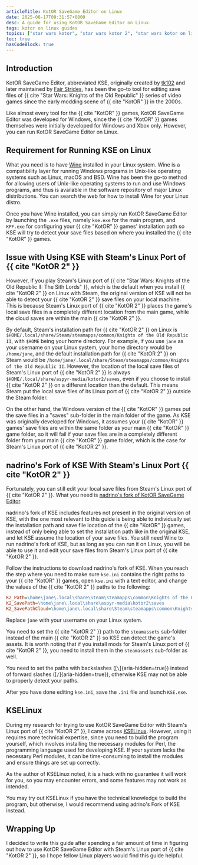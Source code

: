 ```yaml
---
articleTitle: KotOR SaveGame Editor on Linux
date: 2025-08-17T09:31:57+0800
desc: A guide for using KotOR SaveGame Editor on Linux.
tags: kotor on linux guides
topics: ["star wars kotor", "star wars kotor 2", "star wars kotor on linux"]
toc: true
hasCodeBlock: true
---
```

## Introduction

KotOR SaveGame Editor, abbreviated KSE, originally created by [tk102](https://web.archive.org/web/20181204145431/http://www.starwarsknights.com/tools.php#kse) and later maintained by [Fair Strides](https://deadlystream.com/files/file/503-kotor-savegame-editor/), has been the go-to tool for editing save files of {{ cite "Star Wars: Knights of the Old Republic" }} series of video games since the early modding scene of {{ cite "KotOR" }} in the 2000s.

Like almost every tool for the {{ cite "KotOR" }} games, KotOR SaveGame Editor was developed for Windows, since the {{ cite "KotOR" }} games themselves were initially developed for Windows and Xbox only. However, you can run KotOR SaveGame Editor on Linux.

## Requirement for Running KSE on Linux

What you need is to have [Wine](https://www.winehq.org/) installed in your Linux system. Wine is a compatibility layer for running Windows programs in Unix-like operating systems such as Linux, macOS and BSD. Wine has been the go-to method for allowing users of Unix-like operating systems to run and use Windows programs, and thus is available in the software repository of major Linux distributions. You can search the web for how to install Wine for your Linux distro.

Once you have Wine installed, you can simply run KotOR SaveGame Editor by launching the `.exe` files, namely `kse.exe` for the main program, and `KPF.exe` for configuring your {{ cite "KotOR" }} games' installation path so KSE will try to detect your save files based on where you installed the {{ cite "KotOR" }} games.

## Issue with Using KSE with Steam's Linux Port of {{ cite "KotOR 2" }}

However, if you play Steam's Linux port of {{ cite "Star Wars: Knights of the Old Republic II: The Sith Lords" }}, which is the default when you install {{ cite "KotOR 2" }} on Linux with Steam, the original version of KSE will not be able to detect your {{ cite "KotOR 2" }} save files on your local machine. This is because Steam's Linux port of {{ cite "KotOR 2" }} places the game's local save files in a completely different location from the main game, while the cloud saves are within the main {{ cite "KotOR 2" }}.

By default, Steam's installation path for {{ cite "KotOR 2" }} on Linux is `$HOME/.local/share/Steam/steamapps/common/Knights of the Old Republic II`, with `$HOME` being your home directory. For example, if you use `jane` as your username on your Linux system, your home directory would be `/home/jane`, and the default installation path for {{ cite "KotOR 2" }} on Steam would be `/home/jane/.local/share/Steam/steamapps/common/Knights of the Old Republic II`. However, the location of the local save files of Steam's Linux port of {{ cite "KotOR 2" }} is always `$HOME/.local/share/aspyr-media/kotor2/saves`, even if you choose to install {{ cite "KotOR 2" }} on a different location than the default. This means Steam put the local save files of its Linux port of {{ cite "KotOR 2" }} outside the Steam folder.

On the other hand, the Windows version of the {{ cite "KotOR" }} games put the save files in a "saves" sub-folder in the main folder of the game. As KSE was originally developed for Windows, it assumes your {{ cite "KotOR" }} games' save files are within the same folder as your main {{ cite "KotOR" }} game folder, so it will fail if your save files are in a completely different folder from your main {{ cite "KotOR" }} game folder, which is the case for Steam's Linux port of {{ cite "KotOR 2" }}.

## nadrino's Fork of KSE With Steam's Linux Port {{ cite "KotOR 2" }}

Fortunately, you can still edit your local save files from Steam's Linux port of {{ cite "KotOR 2" }}. What you need is [nadrino's fork of KotOR SaveGame Editor](https://github.com/nadrino/kotor-savegame-editor).

nadrino's fork of KSE includes features not present in the original version of KSE, with the one most relevant to this guide is being able to individually set the installation path and save file location of the {{ cite "KotOR" }} games, instead of only being able to set the installation path like in the original KSE, and let KSE assume the location of your save files. You still need Wine to run nadrino's fork of KSE, but as long as you can run it on Linux, you will be able to use it and edit your save files from Steam's Linux port of {{ cite "KotOR 2" }}.

Follow the instructions to download nadrino's fork of KSE. When you reach the step where you need to make sure `kse.ini` contains the right paths to your {{ cite "KotOR" }} games, open `kse.ini` with a text editor, and change the values of the {{ cite "KotOR 2" }} paths to the following:

```ini
K2_Path=\home\jane\.local\share\Steam\steamapps\common\Knights of the Old Republic II\steamassets
K2_SavePath=\home\jane\.local\share\aspyr-media\kotor2\saves
K2_SavePathCloud=\home\jane\.local\share\Steam\steamapps\common\Knights of the Old Republic II\cloudsaves
```

Replace `jane` with your username on your Linux system.

You need to set the {{ cite "KotOR 2" }} path to the `steamassets` sub-folder instead of the main {{ cite "KotOR 2" }} so KSE can detect the game's assets. It is worth noting that if you install mods for Steam's Linux port of {{ cite "KotOR 2" }}, you need to install them in the `steamassets` sub-folder as well.

You need to set the paths with backslashes ([`\`]{aria-hidden=true}) instead of forward slashes ([`/`]{aria-hidden=true}), otherwise KSE may not be able to properly detect your paths.

After you have done editing `kse.ini`, save the `.ini` file and launch `KSE.exe`.

## KSELinux

During my research for trying to use KotOR SaveGame Editor with Steam's Linux port of {{ cite "KotOR 2" }}, I came across [KSELinux](https://github.com/Bolche/KSELinux). However, using it requires more technical expertise, since you need to build the program yourself, which involves installing the necessary modules for Perl, the programming language used for developing KSE. If your system lacks the necessary Perl modules, it can be time-consuming to install the modules and ensure things are set up correctly.

As the author of KSELinux noted, it is a hack with no guarantee it will work for you, so you may encounter errors, and some features may not work as intended.

You may try out KSELinux if you have the technical knowledge to build the program, but otherwise, I would recommend using adrino's Fork of KSE instead.

## Wrapping Up

I decided to write this guide after spending a fair amount of time in figuring out how to use KotOR SaveGame Editor with Steam's Linux port of {{ cite "KotOR 2" }}, so I hope fellow Linux players would find this guide helpful.
